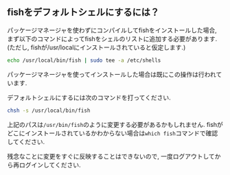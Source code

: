 ## fishをデフォルトシェルにするには？

パッケージマネージャを使わずにコンパイルしてfishをインストールした場合,
まず以下のコマンドによってfishをシェルのリストに追加する必要があります.
(ただし, fishが/usr/localにインストールされていると仮定します.)

```sh
echo /usr/local/bin/fish | sudo tee -a /etc/shells
```

パッケージマネージャを使ってインストールした場合は既にこの操作は行われています.

デフォルトシェルにするには次のコマンドを打ってください.

```sh
chsh -s /usr/local/bin/fish
```

上記のパスは`/usr/bin/fish`のように変更する必要があるかもしれません.
fishがどこにインストールされているかわからない場合は`which fish`コマンドで確認してください.

残念なことに変更をすぐに反映することはできないので, 一度ログアウトしてから再ログインしてください.
